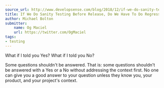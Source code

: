 ```yaml
---
source_url: http://www.developsense.com/blog/2018/12/if-we-do-sanity-testing-before-release-do-we-have-to-do-regression-testing/
title: If We Do Sanity Testing Before Release, Do We Have To Do Regression Testing?
author: Michael Bolton
submitter:
    name: Og Maciel
    url: https://twitter.com/OgMaciel
tags:
- testing
---
```


What if I told you Yes? What if I told you No?

Some questions shouldn't be answered. That is: some questions shouldn't be answered with a Yes or a No without addressing the context first. No one can give you a good answer to your question unless they know you, your product, and your project's context.
